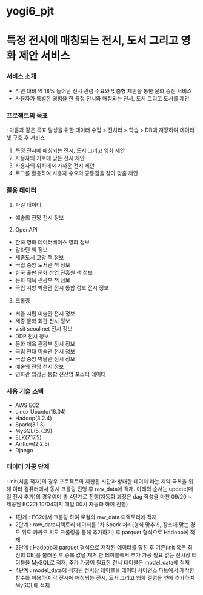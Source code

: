 # yogi6_pjt
# 특정 전시에 매칭되는 전시, 도서 그리고 영화 제안 서비스


### 서비스 소개
 - 작년 대비 약 18% 늘어난 전시 관람 수요와 맞춤형 제안을 통한 문화 증진 서비스 
 - 사용자가 특별한 경험을 한 특정 전시와 매칭되는 전시, 도서 그리고 도서를 제안
 
### 프로젝트의 목표
: 다음과 같은 목표 달성을 위한 데이터 수집 > 전처리 > 학습 > DB에 저장하여 데이터 셋 구축 후 서비스
1. 특정 전시에 매칭되는 전시, 도서 그리고 영화 제안
2. 사용자의 기호에 맞는 전시 제안
3. 사용자의 위치에서 가까운 전시 제안
4. 로그를 활용하여 사용자 수요의 공통점을 찾아 맞춤 제안

### 활용 데이터
1. 파일 데이터
  - 예술의 전당 전시 정보
2. OpenAPI
  - 한국 영화 데이터베이스 영화 정보
  - 알라딘 책 정보
  - 세종도서 교양 책 정보
  - 국립 중앙 도서관 책 정보
  - 한국 출판 문화 산업 진흥원 책 정보
  - 문화 체육 관광부 책 정보
  - 국립 지방 박물관 전시 통합 정보 전시 정보
3. 크롤링
  - 서울 시립 미술관 전시 정보
  - 세종 문화 회관 전시 정보
  - visit seoul net 전시 정보
  - DDP 전시 정보
  - 문화 체육 관광부 전시 정보
  - 국립 현대 미술관 전시 정보
  - 국립 중앙 박물관 전시 정보
  - 예술의 전당 전시 정보
  - 영화관 입장권 통합 전산망 포스터 데이터
  
### 사용 기술 스택
 - AWS EC2
 - Linux Ubuntu(18.04)
 - Hadoop(3.2.4)
 - Spark(3.1.3)
 - MySQL(5.7.39)
 - ELK(7.17.5)
 - Airflow(2.2.5)
 - Django
 
### 데이터 가공 단계
: init(처음 적재)의 경우 프로젝트의 제한된 시간과 방대한 데이터 라는 제약 극복을 위해 여러 컴퓨터에서 동시 크롤링 진행 후 raw_data에 적재.
아래의 순서는 update(매일 전시 추가)의 경우이며 총 4단계로 진행(자동화 과정은 dag 작성을 마친 09/20 ~ 제공된 EC2가  10/04까지 매일 00시 자동화 하여 진행)

 - 1단계 : EC2에서 크롤링 하여 로컬의 raw_data 디렉토리에 적재
 - 2단계 : raw_data디렉토리 데이터를 1차 Spark 처리(형식 맞추기, 장소에 맞는 경도 위도 카카오 지도 크롤링을 통해 추가하기) 후 parquet 형식으로 Hadoop에 적재
 - 3단계 : Hadoop에 parquet 형식으로 저장된 데이터를 합친 후 기존(init 혹은 최신의 DB)를 불러온 후 중복 값을 제거 한 테이블에서 추가 가공 필요 없는 전시장 테이블을 MySQL로 적재, 추가 가공이 필요한 전시 테이블은 model_data에 적재
 - 4단계 : model_data에 적재된 전시장 테이블을 데이터 사이언스 파트에서 제작한 함수를 이용하여 각 전시에 매칭되는 전시, 도서 그리고 영화 컬럼을 옆에 추가하여 MySQL에 적재






